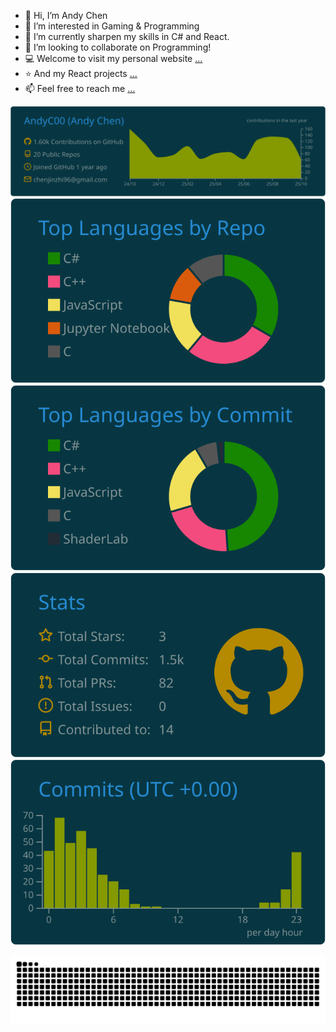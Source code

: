 - 👋 Hi, I’m Andy Chen
- 👀 I’m interested in Gaming & Programming 
- 🌱 I’m currently sharpen my skills in C# and React.
- 💞️ I’m looking to collaborate on Programming!
- 💻 Welcome to visit my personal website [...](https://andyc00.github.io/)
- ⭐️ And my React projects [...](https://andyc00.github.io/React_MiniGames/)
- 📫 Feel free to reach me [...](https://www.linkedin.com/in/jinzhi-chen-a36981172/)


[![](https://raw.githubusercontent.com/AndyC00/AndyC00/main/profile-summary-card-output/solarized_dark/0-profile-details.svg)](https://github.com/vn7n24fzkq/github-profile-summary-cards)
[![](https://raw.githubusercontent.com/AndyC00/AndyC00/main/profile-summary-card-output/solarized_dark/1-repos-per-language.svg)](https://github.com/vn7n24fzkq/github-profile-summary-cards) [![](https://raw.githubusercontent.com/AndyC00/AndyC00/main/profile-summary-card-output/solarized_dark/2-most-commit-language.svg)](https://github.com/vn7n24fzkq/github-profile-summary-cards)
[![](https://raw.githubusercontent.com/AndyC00/AndyC00/main/profile-summary-card-output/solarized_dark/3-stats.svg)](https://github.com/vn7n24fzkq/github-profile-summary-cards) [![](https://raw.githubusercontent.com/AndyC00/AndyC00/main/profile-summary-card-output/solarized_dark/4-productive-time.svg)](https://github.com/vn7n24fzkq/github-profile-summary-cards)


<picture>
  <source media="(prefers-color-scheme: dark)" srcset="https://raw.githubusercontent.com/AndyC00/AndyC00/output/github-contribution-grid-snake-dark.svg">
  <source media="(prefers-color-scheme: light)" srcset="https://raw.githubusercontent.com/AndyC00/AndyC00/output/github-contribution-grid-snake.svg">
  <img alt="github contribution grid snake animation" src="https://raw.githubusercontent.com/AndyC00/AndyC00/output/github-contribution-grid-snake.svg">
</picture>
